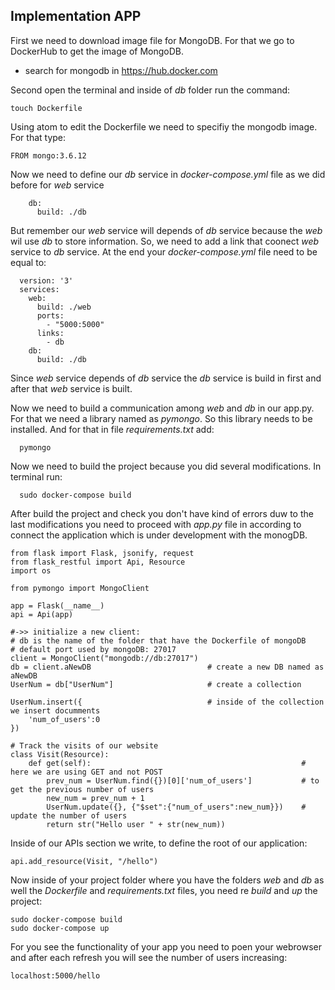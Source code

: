 ## Implementation APP

First we need to download image file for MongoDB. For that we go to DockerHub to get the image of MongoDB.

- search for mongodb in https://hub.docker.com

Second open the terminal and inside of _db_ folder run the command: 

    touch Dockerfile

Using atom to edit the Dockerfile we need to specifiy the mongodb image. For that type:
  
    FROM mongo:3.6.12

Now we need to define our _db_ service in _docker-compose.yml_ file as we did before for _web_ service

        db:
          build: ./db
          
But remember our _web_ service will depends of _db_ service because the _web_ wil use _db_ to store information. So, we need to add a link that coonect _web_ service to _db_ service. At the end your _docker-compose.yml_ file need to be equal to:

      version: '3'
      services:
        web:
          build: ./web
          ports:
            - "5000:5000"
          links:
            - db
        db:
          build: ./db

Since _web_ service depends of _db_ service the _db_ service is build in first and after that _web_ service is built.

Now we need to build a communication among _web_ and _db_ in our app.py. For that we need a library named as _pymongo_. So this library needs to be installed. And for that in file _requirements.txt_ add:

      pymongo
      
Now we need to build the project because you did several modifications. In terminal run:

      sudo docker-compose build

After build the project and check you don't have kind of errors duw to the last modifications you need to proceed with _app.py_ file in according to connect the application which is under development with the monogDB.

    from flask import Flask, jsonify, request
    from flask_restful import Api, Resource
    import os

    from pymongo import MongoClient

    app = Flask(__name__)
    api = Api(app)

    #->> initialize a new client: 
    # db is the name of the folder that have the Dockerfile of mongoDB
    # default port used by mongoDB: 27017
    client = MongoClient("mongodb://db:27017")
    db = client.aNewDB                          # create a new DB named as aNewDB
    UserNum = db["UserNum"]                     # create a collection

    UserNum.insert({                            # inside of the collection we insert documments
        'num_of_users':0
    })

    # Track the visits of our website
    class Visit(Resource):
        def get(self):                                               # here we are using GET and not POST
            prev_num = UserNum.find({})[0]['num_of_users']           # to get the previous number of users
            new_num = prev_num + 1
            UserNum.update({}, {"$set":{"num_of_users":new_num}})    # update the number of users
            return str("Hello user " + str(new_num))


Inside of our APIs section we write, to define the root of our application:

    api.add_resource(Visit, "/hello")
    
Now inside of your project folder where you have the folders _web_ and _db_ as well the _Dockerfile_ and _requirements.txt_ files, you need re _build_ and _up_ the project:

    sudo docker-compose build
    sudo docker-compose up

For you see the functionality of your app you need to poen your webrowser and after each refresh you will see the number of users increasing:

    localhost:5000/hello
